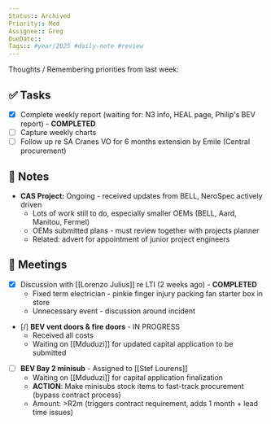 ```yaml
---
Status:: Archived
Priority:: Med
Assignee:: Greg
DueDate::
Tags:: #year/2025 #daily-note #review
---
```

Thoughts / Remembering priorities from last week:

## ✅ Tasks
- [x] Complete weekly report (waiting for: N3 info, HEAL page, Philip's BEV report) - **COMPLETED**
- [ ] Capture weekly charts
- [ ] Follow up re SA Cranes VO for 6 months extension by Emile (Central procurement)

## 📝 Notes
- **CAS Project:** Ongoing - received updates from BELL, NeroSpec actively driven
  - Lots of work still to do, especially smaller OEMs (BELL, Aard, Manitou, Fermel)
  - OEMs submitted plans - must review together with projects planner
  - Related: advert for appointment of junior project engineers

## 📅 Meetings
- [x] Discussion with [[Lorenzo Julius]] re LTI (2 weeks ago) - **COMPLETED**
  - Fixed term electrician - pinkie finger injury packing fan starter box in store
  - Unnecessary event - discussion around incident
- [/] **BEV vent doors & fire doors** - IN PROGRESS
  - Received all costs
  - Waiting on [[Mduduzi]] for updated capital application to be submitted
- [ ] **BEV Bay 2 minisub** - Assigned to [[Stef Lourens]]
  - Waiting on [[Mduduzi]] for capital application finalization
  - **ACTION**: Make minisubs stock items to fast-track procurement (bypass contract process)
  - Amount: >R2m (triggers contract requirement, adds 1 month + lead time issues)